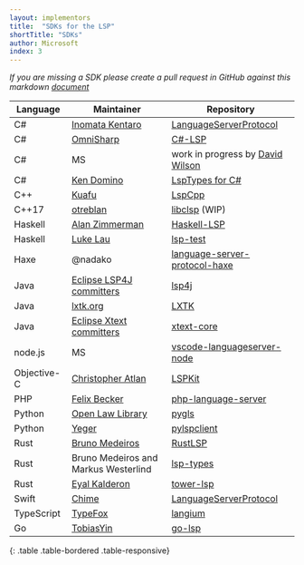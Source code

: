 ```yaml
---
layout: implementors
title:  "SDKs for the LSP"
shortTitle: "SDKs"
author: Microsoft
index: 3
---
```


*If you are missing a SDK please create a pull request in GitHub against this markdown [document](https://github.com/Microsoft/language-server-protocol/blob/gh-pages/_implementors/sdks.md)*

| Language | Maintainer | Repository |
|------|--------|----------|
| C# | [Inomata Kentaro](https://github.com/matarillo/) | [LanguageServerProtocol](https://github.com/matarillo/LanguageServerProtocol)|
| C# | [OmniSharp](http://www.omnisharp.net/) | [C#-LSP](https://github.com/OmniSharp/csharp-language-server-protocol)|
| C# | MS | work in progress by [David Wilson](https://github.com/daviwil)  |
| C# | [Ken Domino](https://github.com/kaby76) | [LspTypes for C#](https://github.com/kaby76/lsp-types) |
| C++ | [Kuafu](https://github.com/kuafuwang) | [LspCpp](https://github.com/kuafuwang/LspCpp)|
| C++17 | [otreblan](https://github.com/otreblan) | [libclsp](https://github.com/otreblan/libclsp) (WIP)|
| Haskell | [Alan Zimmerman](https://github.com/alanz) | [Haskell-LSP](https://github.com/alanz/haskell-lsp)|
| Haskell | [Luke Lau](https://github.com/Bubba) | [lsp-test](https://github.com/Bubba/lsp-test)|
| Haxe | @nadako | [language-server-protocol-haxe](https://github.com/vshaxe/language-server-protocol-haxe)|
| Java | [Eclipse LSP4J committers](https://projects.eclipse.org/projects/technology.lsp4j/who) |  [lsp4j](https://github.com/eclipse/lsp4j) |
| Java | [lxtk.org](https://github.com/lxtk-org) | [LXTK](https://github.com/lxtk-org/lxtk) |
| Java | [Eclipse Xtext committers](https://projects.eclipse.org/projects/modeling.tmf.xtext/who) |  [xtext-core](https://github.com/eclipse/xtext-core) |
| node.js | MS | [vscode-languageserver-node](https://github.com/Microsoft/vscode-languageserver-node)  |
| Objective-C | [Christopher Atlan](https://twitter.com/catlan) | [LSPKit](https://github.com/catlan/LSPKit)|
| PHP | [Felix Becker](https://github.com/felixfbecker) | [php-language-server](https://github.com/felixfbecker/php-language-server)|
| Python | [Open Law Library](http://www.openlawlib.org/) | [pygls](https://github.com/openlawlibrary/pygls)|
| Python | [Yeger](https://github.com/yeger00) | [pylspclient](https://github.com/yeger00/pylspclient)|
| Rust | [Bruno Medeiros](https://github.com/bruno-medeiros) | [RustLSP](https://github.com/RustDT/RustLSP)|
| Rust | Bruno Medeiros and Markus Westerlind | [lsp-types](https://github.com/gluon-lang/lsp-types)
| Rust | [Eyal Kalderon](https://github.com/ebkalderon) | [tower-lsp](https://github.com/ebkalderon/tower-lsp)
| Swift | [Chime](https://github.com/chimehq) | [LanguageServerProtocol](https://github.com/chimehq/LanguageServerProtocol)|
| TypeScript | [TypeFox](https://www.typefox.io/) | [langium](https://github.com/langium/langium)|
| Go | [TobiasYin](https://github.com/TobiasYin/) | [go-lsp](https://github.com/TobiasYin/go-lsp/)|
{: .table .table-bordered .table-responsive}
